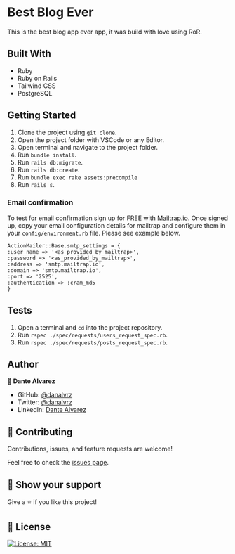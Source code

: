 # Best Blog Ever

This is the best blog app ever app, it was build with love using RoR.

## Built With

- Ruby
- Ruby on Rails
- Tailwind CSS
- PostgreSQL


## Getting Started

1. Clone the project using `git clone`.
2. Open the project folder with VSCode or any Editor.
3. Open terminal and navigate to the project folder.
4. Run `bundle install`.
5. Run `rails db:migrate`.
6. Run `rails db:create`.
7. Run `bundle exec rake assets:precompile`
8. Run `rails s`.

### Email confirmation

To test for email confirmation sign up for FREE with [Mailtrap.io](https://mailtrap.io/). 
Once signed up, copy your email configuration details for mailtrap and configure them in your `config/environment.rb` file. Please see example below.

`ActionMailer::Base.smtp_settings = {`<br>
  `:user_name => '<as_provided_by_mailtrap>',`<br>
  `:password => '<as_provided_by_mailtrap>',`<br>
  `:address => 'smtp.mailtrap.io',`<br>
  `:domain => 'smtp.mailtrap.io',`<br>
  `:port => '2525',`<br>
  `:authentication => :cram_md5`<br>
`}`<br>


## Tests

1. Open a terminal and `cd` into the project repository.
2. Run `rspec ./spec/requests/users_request_spec.rb`.
3. Run `rspec ./spec/requests/posts_request_spec.rb`.


## Author

👤 **Dante Alvarez**

- GitHub: [@danalvrz](https://github.com/danalvrz)
- Twitter: [@danalvrz](https://twitter.com/danalvrz)
- LinkedIn: [Dante Alvarez](https://www.linkedin.com/in/dante-alvarez-p/)

## 🤝 Contributing

Contributions, issues, and feature requests are welcome!

Feel free to check the [issues page](../../issues).

## 👏 Show your support

Give a ⭐️ if you like this project!

## 📝 License

[![License: MIT](https://img.shields.io/badge/License-MIT-yellow.svg)](https://opensource.org/licenses/MIT)
